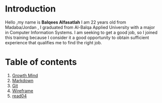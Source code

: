 # Introduction

Hello ,my name is **Balqees Alfasatlah** I am 22 years old from Madaba/Jordan , I graduated from Al-Balqa Applied University with a major in Computer Information Systems.
I am seeking to get a good job, so I joined this training because I consider it a good opportunity to obtain sufficient experience that qualifies me to find the right job.

# Table of contents 

1. [Growth Mind](https://balqeesalfasatlah.github.io/Reading-notes102/growth)
2. [Markdown](https://balqeesalfasatlah.github.io/Reading-notes102/Markdown)
3. [Git](https://balqeesalfasatlah.github.io/Reading-notes102/Git)
4. [Wireframe](https://balqeesalfasatlah.github.io/Reading-notes102/wireframe)
5. [read04](https://balqeesalfasatlah.github.io/Reading-notes102/read04)
